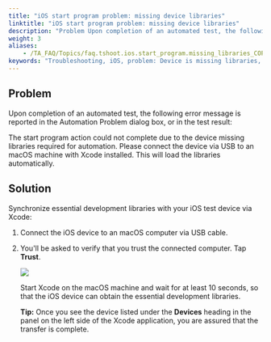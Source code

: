 ```yaml
--- 
title: "iOS start program problem: missing device libraries"
linktitle: "iOS start program problem: missing device libraries"
description: "Problem Upon completion of an automated test, the following error message is reported in the Automation Problem dialog box, or in the test result: The start program action could not complete due to ..."
weight: 3
aliases: 
    - /TA_FAQ/Topics/faq.tshoot.ios.start_program.missing_libraries_COPY.html
keywords: "Troubleshooting, iOS, problem: Device is missing libraries, start program, troubleshooting"
---
```


## Problem

Upon completion of an automated test, the following error message is reported in the Automation Problem dialog box, or in the test result:

The start program action could not complete due to the device missing libraries required for automation. Please connect the device via USB to an macOS machine with Xcode installed. This will load the libraries automatically.

## Solution

Synchronize essential development libraries with your iOS test device via Xcode:

1.  Connect the iOS device to an macOS computer via USB cable.
2.  You'll be asked to verify that you trust the connected computer. Tap **Trust**.

    ![](/images/iOS/Images/Trust_computer_dlg.png)

    Start Xcode on the macOS machine and wait for at least 10 seconds, so that the iOS device can obtain the essential development libraries.

    **Tip:** Once you see the device listed under the **Devices** heading in the panel on the left side of the Xcode application, you are assured that the transfer is complete.



